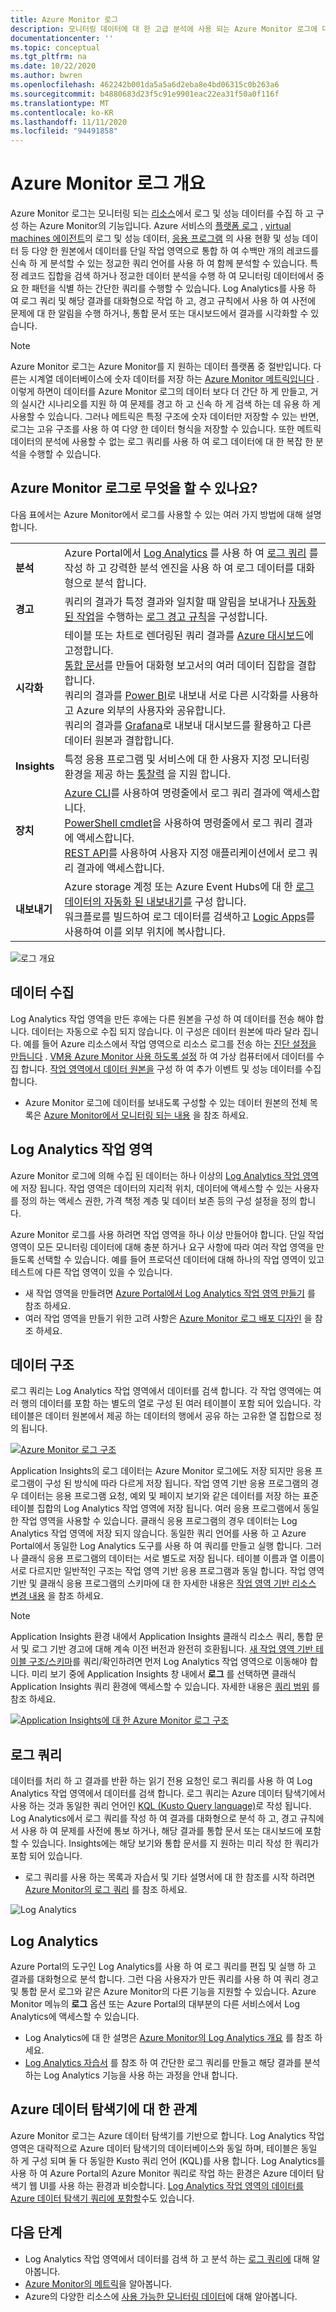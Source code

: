 ```yaml
---
title: Azure Monitor 로그
description: 모니터링 데이터에 대 한 고급 분석에 사용 되는 Azure Monitor 로그에 대해 설명 합니다.
documentationcenter: ''
ms.topic: conceptual
ms.tgt_pltfrm: na
ms.date: 10/22/2020
ms.author: bwren
ms.openlocfilehash: 462242b001da5a5a6d2eba8e4bd06315c0b263a6
ms.sourcegitcommit: b4880683d23f5c91e9901eac22ea31f50a0f116f
ms.translationtype: MT
ms.contentlocale: ko-KR
ms.lasthandoff: 11/11/2020
ms.locfileid: "94491858"
---
```

# <a name="azure-monitor-logs-overview"></a>Azure Monitor 로그 개요
Azure Monitor 로그는 모니터링 되는 [리소스](../monitor-reference.md)에서 로그 및 성능 데이터를 수집 하 고 구성 하는 Azure Monitor의 기능입니다. Azure 서비스의 [플랫폼 로그](platform-logs-overview.md) , [virtual machines 에이전트](agents-overview.md)의 로그 및 성능 데이터, [응용 프로그램](../app/app-insights-overview.md) 의 사용 현황 및 성능 데이터 등 다양 한 원본에서 데이터를 단일 작업 영역으로 통합 하 여 수백만 개의 레코드를 신속 하 게 분석할 수 있는 정교한 쿼리 언어를 사용 하 여 함께 분석할 수 있습니다. 특정 레코드 집합을 검색 하거나 정교한 데이터 분석을 수행 하 여 모니터링 데이터에서 중요 한 패턴을 식별 하는 간단한 쿼리를 수행할 수 있습니다. Log Analytics를 사용 하 여 로그 쿼리 및 해당 결과를 대화형으로 작업 하 고, 경고 규칙에서 사용 하 여 사전에 문제에 대 한 알림을 수행 하거나, 통합 문서 또는 대시보드에서 결과를 시각화할 수 있습니다.

> [!NOTE]
> Azure Monitor 로그는 Azure Monitor를 지 원하는 데이터 플랫폼 중 절반입니다. 다른는 시계열 데이터베이스에 숫자 데이터를 저장 하는 [Azure Monitor 메트릭입니다](data-platform-metrics.md) . 이렇게 하면이 데이터를 Azure Monitor 로그의 데이터 보다 더 간단 하 게 만들고, 거의 실시간 시나리오를 지원 하 여 문제를 경고 하 고 신속 하 게 검색 하는 데 유용 하 게 사용할 수 있습니다. 그러나 메트릭은 특정 구조에 숫자 데이터만 저장할 수 있는 반면, 로그는 고유 구조를 사용 하 여 다양 한 데이터 형식을 저장할 수 있습니다. 또한 메트릭 데이터의 분석에 사용할 수 없는 로그 쿼리를 사용 하 여 로그 데이터에 대 한 복잡 한 분석을 수행할 수 있습니다.


## <a name="what-can-you-do-with-azure-monitor-logs"></a>Azure Monitor 로그로 무엇을 할 수 있나요?
다음 표에서는 Azure Monitor에서 로그를 사용할 수 있는 여러 가지 방법에 대해 설명 합니다.

|  |  |
|:---|:---|
| **분석** | Azure Portal에서 [Log Analytics](../log-query/get-started-portal.md) 를 사용 하 여 [로그 쿼리](../log-query/log-query-overview.md) 를 작성 하 고 강력한 분석 엔진을 사용 하 여 로그 데이터를 대화형으로 분석 합니다. |
| **경고** | 쿼리의 결과가 특정 결과와 일치할 때 알림을 보내거나 [자동화된 작업](action-groups.md)을 수행하는 [로그 경고 규칙](alerts-log.md)을 구성합니다. |
| **시각화** | 테이블 또는 차트로 렌더링된 쿼리 결과를 [Azure 대시보드](../../azure-portal/azure-portal-dashboards.md)에 고정합니다.<br>[통합 문서](../app/usage-workbooks.md)를 만들어 대화형 보고서의 여러 데이터 집합을 결합합니다. <br>쿼리의 결과를 [Power BI](powerbi.md)로 내보내 서로 다른 시각화를 사용하고 Azure 외부의 사용자와 공유합니다.<br>쿼리의 결과를 [Grafana](grafana-plugin.md)로 내보내 대시보드를 활용하고 다른 데이터 원본과 결합합니다.|
| **Insights** | 특정 응용 프로그램 및 서비스에 대 한 사용자 지정 모니터링 환경을 제공 하는 [통찰력](../monitor-reference.md#insights-and-core-solutions) 을 지원 합니다.  |
| **장치** | [Azure CLI](/cli/azure/ext/log-analytics/monitor/log-analytics)를 사용하여 명령줄에서 로그 쿼리 결과에 액세스합니다.<br>[PowerShell cmdlet](https://docs.microsoft.com/powershell/module/az.operationalinsights)을 사용하여 명령줄에서 로그 쿼리 결과에 액세스합니다.<br>[REST API](https://dev.loganalytics.io/)를 사용하여 사용자 지정 애플리케이션에서 로그 쿼리 결과에 액세스합니다. |
| **내보내기** | Azure storage 계정 또는 Azure Event Hubs에 대 한 [로그 데이터의 자동화 된 내보내기를](logs-data-export.md) 구성 합니다.<br>워크플로를 빌드하여 로그 데이터를 검색하고 [Logic Apps](logicapp-flow-connector.md)를 사용하여 이를 외부 위치에 복사합니다. |

![로그 개요](media/data-platform-logs/logs-overview.png)


## <a name="data-collection"></a>데이터 수집
Log Analytics 작업 영역을 만든 후에는 다른 원본을 구성 하 여 데이터를 전송 해야 합니다. 데이터는 자동으로 수집 되지 않습니다. 이 구성은 데이터 원본에 따라 달라 집니다. 예를 들어 Azure 리소스에서 작업 영역으로 리소스 로그를 전송 하는 [진단 설정을 만듭니다](diagnostic-settings.md) . [VM용 Azure Monitor 사용 하도록 설정](../insights/vminsights-enable-overview.md) 하 여 가상 컴퓨터에서 데이터를 수집 합니다. [작업 영역에서 데이터 원본을](data-sources.md) 구성 하 여 추가 이벤트 및 성능 데이터를 수집 합니다.

- Azure Monitor 로그에 데이터를 보내도록 구성할 수 있는 데이터 원본의 전체 목록은 [Azure Monitor에서 모니터링 되는 내용](../monitor-reference.md) 을 참조 하세요.


## <a name="log-analytics-workspaces"></a>Log Analytics 작업 영역
Azure Monitor 로그에 의해 수집 된 데이터는 하나 이상의 [Log Analytics 작업 영역](./design-logs-deployment.md)에 저장 됩니다. 작업 영역은 데이터의 지리적 위치, 데이터에 액세스할 수 있는 사용자를 정의 하는 액세스 권한, 가격 책정 계층 및 데이터 보존 등의 구성 설정을 정의 합니다.  

Azure Monitor 로그를 사용 하려면 작업 영역을 하나 이상 만들어야 합니다. 단일 작업 영역이 모든 모니터링 데이터에 대해 충분 하거나 요구 사항에 따라 여러 작업 영역을 만들도록 선택할 수 있습니다. 예를 들어 프로덕션 데이터에 대해 하나의 작업 영역이 있고 테스트에 다른 작업 영역이 있을 수 있습니다. 

- 새 작업 영역을 만들려면 [Azure Portal에서 Log Analytics 작업 영역 만들기](../learn/quick-create-workspace.md) 를 참조 하세요.
- 여러 작업 영역을 만들기 위한 고려 사항은 [Azure Monitor 로그 배포 디자인](design-logs-deployment.md) 을 참조 하세요.

## <a name="data-structure"></a>데이터 구조
로그 쿼리는 Log Analytics 작업 영역에서 데이터를 검색 합니다. 각 작업 영역에는 여러 행의 데이터를 포함 하는 별도의 열로 구성 된 여러 테이블이 포함 되어 있습니다. 각 테이블은 데이터 원본에서 제공 하는 데이터의 행에서 공유 하는 고유한 열 집합으로 정의 됩니다. 

[![Azure Monitor 로그 구조](media/data-platform-logs/logs-structure.png)](media/data-platform-logs/logs-structure.png#lightbox)


Application Insights의 로그 데이터는 Azure Monitor 로그에도 저장 되지만 응용 프로그램이 구성 된 방식에 따라 다르게 저장 됩니다. 작업 영역 기반 응용 프로그램의 경우 데이터는 응용 프로그램 요청, 예외 및 페이지 보기와 같은 데이터를 저장 하는 표준 테이블 집합의 Log Analytics 작업 영역에 저장 됩니다. 여러 응용 프로그램에서 동일한 작업 영역을 사용할 수 있습니다. 클래식 응용 프로그램의 경우 데이터는 Log Analytics 작업 영역에 저장 되지 않습니다. 동일한 쿼리 언어를 사용 하 고 Azure Portal에서 동일한 Log Analytics 도구를 사용 하 여 쿼리를 만들고 실행 합니다. 그러나 클래식 응용 프로그램의 데이터는 서로 별도로 저장 됩니다. 테이블 이름과 열 이름이 서로 다르지만 일반적인 구조는 작업 영역 기반 응용 프로그램과 동일 합니다. 작업 영역 기반 및 클래식 응용 프로그램의 스키마에 대 한 자세한 내용은 [작업 영역 기반 리소스 변경 내용](../app/apm-tables.md) 을 참조 하세요.


> [!NOTE]
> Application Insights 환경 내에서 Application Insights 클래식 리소스 쿼리, 통합 문서 및 로그 기반 경고에 대해 계속 이전 버전과 완전히 호환됩니다. [새 작업 영역 기반 테이블 구조/스키마](../app/apm-tables.md)를 쿼리/확인하려면 먼저 Log Analytics 작업 영역으로 이동해야 합니다. 미리 보기 중에 Application Insights 창 내에서 **로그** 를 선택하면 클래식 Application Insights 쿼리 환경에 액세스할 수 있습니다. 자세한 내용은 [쿼리 범위](../log-query/scope.md) 를 참조 하세요.


[![Application Insights에 대 한 Azure Monitor 로그 구조](media/data-platform-logs/logs-structure-ai.png)](media/data-platform-logs/logs-structure-ai.png#lightbox)


## <a name="log-queries"></a>로그 쿼리
데이터를 처리 하 고 결과를 반환 하는 읽기 전용 요청인 로그 쿼리를 사용 하 여 Log Analytics 작업 영역에서 데이터를 검색 합니다. 로그 쿼리는 Azure 데이터 탐색기에서 사용 하는 것과 동일한 쿼리 언어인 [KQL (Kusto Query language)](/azure/data-explorer/kusto/query/)로 작성 됩니다. Log Analytics에서 로그 쿼리를 작성 하 여 결과를 대화형으로 분석 하 고, 경고 규칙에서 사용 하 여 문제를 사전에 통보 하거나, 해당 결과를 통합 문서 또는 대시보드에 포함할 수 있습니다. Insights에는 해당 보기와 통합 문서를 지 원하는 미리 작성 한 쿼리가 포함 되어 있습니다.

- 로그 쿼리를 사용 하는 목록과 자습서 및 기타 설명서에 대 한 참조를 시작 하려면 [Azure Monitor의 로그 쿼리](log-query/../../log-query/log-query-overview.md) 를 참조 하세요.

![Log Analytics](media/data-platform-logs/log-analytics.png)

## <a name="log-analytics"></a>Log Analytics
Azure Portal의 도구인 Log Analytics를 사용 하 여 로그 쿼리를 편집 및 실행 하 고 결과를 대화형으로 분석 합니다. 그런 다음 사용자가 만든 쿼리를 사용 하 여 쿼리 경고 및 통합 문서 로그와 같은 Azure Monitor의 다른 기능을 지원할 수 있습니다. Azure Monitor 메뉴의 **로그** 옵션 또는 Azure Portal의 대부분의 다른 서비스에서 Log Analytics에 액세스할 수 있습니다.

- Log Analytics에 대 한 설명은 [Azure Monitor의 Log Analytics 개요](/log-query/log-analytics-overview.md) 를 참조 하세요. 
- [Log Analytics 자습서](/log-query/log-analytics-tutorial.md) 를 참조 하 여 간단한 로그 쿼리를 만들고 해당 결과를 분석 하는 Log Analytics 기능을 사용 하는 과정을 안내 합니다.



## <a name="relationship-to-azure-data-explorer"></a>Azure 데이터 탐색기에 대 한 관계
Azure Monitor 로그는 Azure 데이터 탐색기를 기반으로 합니다. Log Analytics 작업 영역은 대략적으로 Azure 데이터 탐색기의 데이터베이스와 동일 하며, 테이블은 동일 하 게 구성 되며 둘 다 동일한 Kusto 쿼리 언어 (KQL)를 사용 합니다. Log Analytics를 사용 하 여 Azure Portal의 Azure Monitor 쿼리로 작업 하는 환경은 Azure 데이터 탐색기 웹 UI를 사용 하는 환경과 비슷합니다. [Log Analytics 작업 영역의 데이터를 Azure 데이터 탐색기 쿼리에 포함할](/azure/data-explorer/query-monitor-data)수도 있습니다. 


## <a name="next-steps"></a>다음 단계

- Log Analytics 작업 영역에서 데이터를 검색 하 고 분석 하는 [로그 쿼리에](../log-query/log-query-overview.md) 대해 알아봅니다.
- [Azure Monitor의 메트릭](data-platform-metrics.md)을 알아봅니다.
- Azure의 다양한 리소스에 [사용 가능한 모니터링 데이터](data-sources.md)에 대해 알아봅니다.
